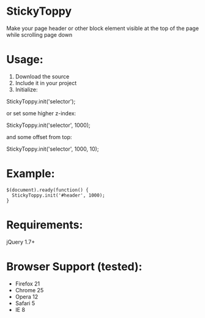 StickyToppy
===========

Make your page header or other block element visible at the top of the page while scrolling page down

Usage:
===========

1. Download the source
2. Include it in your project
3. Initialize:

  StickyToppy.init('selector');
  
  or set some higher z-index:
  
  StickyToppy.init('selector', 1000);
  
  and some offset from top:
  
  StickyToppy.init('selector', 1000, 10);

Example:
===========

    $(document).ready(function() {
      StickyToppy.init('#header', 1000);
    }

Requirements:
===========
jQuery 1.7+

Browser Support (tested):
===========
- Firefox 21
- Chrome 25
- Opera 12
- Safari 5
- IE 8
